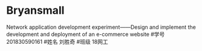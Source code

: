 # Bryansmall
Network application development experiment——Design and implement the development and deployment of an e-commerce website
#学号
201830590161
#姓名
刘胜奇
#班级
18网工

